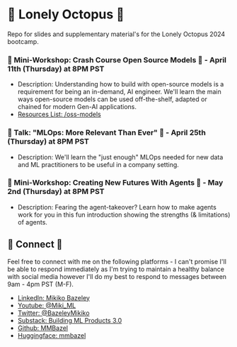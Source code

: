 # 🐙 Lonely Octopus 🐙

Repo for slides and supplementary material's for the Lonely Octopus 2024 bootcamp. 

### 🦙 Mini-Workshop: Crash Course Open Source Models 🦙  - April 11th (Thursday) at 8PM PST
* Description: Understanding how to build with open-source models is a requirement for being an in-demand, AI engineer. We'll learn the main ways open-source models can be used off-the-shelf, adapted or chained for modern Gen-AI applications.
* [Resources List: /oss-models](https://github.com/MMBazel/LO_GenAI_Workshops/tree/main/oss-models)


### 🧰 Talk: "MLOps: More Relevant Than Ever" 🧰 - April 25th (Thursday) at 8PM PST
* Description: We'll learn the "just enough" MLOps needed for new data and ML practitioners to be useful in a company setting.


### 👾 Mini-Workshop: Creating New Futures With Agents 🤖 - May 2nd (Thursday) at 8PM PST
* Description: Fearing the agent-takeover? Learn how to make agents work for you in this fun introduction showing the strengths (& limitations) of agents.


## 🔗 Connect 🔗
Feel free to connect with me on the following platforms - I can't promise I'll be able to respond immediately as I'm trying to maintain a healthy balance with social media however I'll do my best to respond to messages between 9am - 4pm PST (M-F). 

* [LinkedIn: Mikiko Bazeley](https://www.linkedin.com/in/mikikobazeley/)
* [Youtube: @Miki_ML](https://www.youtube.com/@Miki_ML)
* [Twitter: @BazeleyMikiko](https://twitter.com/BazeleyMikiko)
* [Substack: Building ML Products 3.0](https://mikikobazeley.substack.com/)
* [Github: MMBazel](https://github.com/MMBazel)
* [Huggingface: mmbazel](https://huggingface.co/mmbazel)
